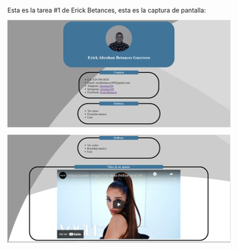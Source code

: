 Esta es la tarea #1 de Erick Betances, esta es la captura de pantalla:

![Captura 1](pagina1.png)

![Captura 2](pagina2.png)
